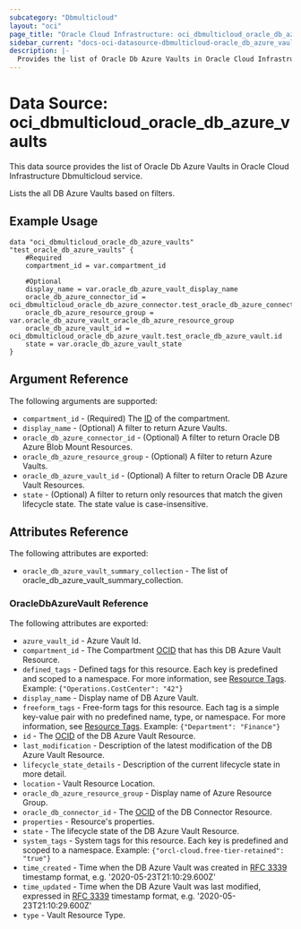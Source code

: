 ```yaml
---
subcategory: "Dbmulticloud"
layout: "oci"
page_title: "Oracle Cloud Infrastructure: oci_dbmulticloud_oracle_db_azure_vaults"
sidebar_current: "docs-oci-datasource-dbmulticloud-oracle_db_azure_vaults"
description: |-
  Provides the list of Oracle Db Azure Vaults in Oracle Cloud Infrastructure Dbmulticloud service
---
```


# Data Source: oci_dbmulticloud_oracle_db_azure_vaults
This data source provides the list of Oracle Db Azure Vaults in Oracle Cloud Infrastructure Dbmulticloud service.

Lists the all DB Azure Vaults based on filters.


## Example Usage

```hcl
data "oci_dbmulticloud_oracle_db_azure_vaults" "test_oracle_db_azure_vaults" {
	#Required
	compartment_id = var.compartment_id

	#Optional
	display_name = var.oracle_db_azure_vault_display_name
	oracle_db_azure_connector_id = oci_dbmulticloud_oracle_db_azure_connector.test_oracle_db_azure_connector.id
	oracle_db_azure_resource_group = var.oracle_db_azure_vault_oracle_db_azure_resource_group
	oracle_db_azure_vault_id = oci_dbmulticloud_oracle_db_azure_vault.test_oracle_db_azure_vault.id
	state = var.oracle_db_azure_vault_state
}
```

## Argument Reference

The following arguments are supported:

* `compartment_id` - (Required) The [ID](https://docs.cloud.oracle.com/iaas/Content/General/Concepts/identifiers.htm) of the compartment.
* `display_name` - (Optional) A filter to return Azure Vaults.
* `oracle_db_azure_connector_id` - (Optional) A filter to return Oracle DB Azure Blob Mount Resources.
* `oracle_db_azure_resource_group` - (Optional) A filter to return Azure Vaults.
* `oracle_db_azure_vault_id` - (Optional) A filter to return Oracle DB Azure Vault Resources.
* `state` - (Optional) A filter to return only resources that match the given lifecycle state. The state value is case-insensitive. 


## Attributes Reference

The following attributes are exported:

* `oracle_db_azure_vault_summary_collection` - The list of oracle_db_azure_vault_summary_collection.

### OracleDbAzureVault Reference

The following attributes are exported:

* `azure_vault_id` - Azure Vault Id.
* `compartment_id` - The Compartment [OCID](https://docs.cloud.oracle.com/iaas/Content/General/Concepts/identifiers.htm) that has this DB Azure Vault Resource.
* `defined_tags` - Defined tags for this resource. Each key is predefined and scoped to a namespace. For more information, see [Resource Tags](https://docs.cloud.oracle.com/iaas/Content/General/Concepts/resourcetags.htm).  Example: `{"Operations.CostCenter": "42"}` 
* `display_name` - Display name of DB Azure Vault.
* `freeform_tags` - Free-form tags for this resource. Each tag is a simple key-value pair with no predefined name, type, or namespace. For more information, see [Resource Tags](https://docs.cloud.oracle.com/iaas/Content/General/Concepts/resourcetags.htm).  Example: `{"Department": "Finance"}` 
* `id` - The [OCID](https://docs.cloud.oracle.com/iaas/Content/General/Concepts/identifiers.htm) of the DB Azure Vault Resource.
* `last_modification` - Description of the latest modification of the DB Azure Vault Resource.
* `lifecycle_state_details` - Description of the current lifecycle state in more detail.
* `location` - Vault Resource Location.
* `oracle_db_azure_resource_group` - Display name of Azure Resource Group.
* `oracle_db_connector_id` - The [OCID](https://docs.cloud.oracle.com/iaas/Content/General/Concepts/identifiers.htm) of the DB Connector Resource.
* `properties` - Resource's properties.
* `state` - The lifecycle state of the DB Azure Vault Resource.
* `system_tags` - System tags for this resource. Each key is predefined and scoped to a namespace.  Example: `{"orcl-cloud.free-tier-retained": "true"}` 
* `time_created` - Time when the DB Azure Vault was created in [RFC 3339](https://tools.ietf.org/html/rfc3339) timestamp format, e.g. '2020-05-23T21:10:29.600Z' 
* `time_updated` - Time when the DB Azure Vault was last modified, expressed in [RFC 3339](https://tools.ietf.org/html/rfc3339) timestamp format, e.g. '2020-05-23T21:10:29.600Z' 
* `type` - Vault Resource Type.

